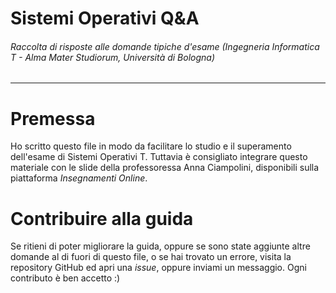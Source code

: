 # Sistemi Operativi Q\&A
###### Raccolta di risposte alle domande tipiche d'esame (Ingegneria Informatica T - Alma Mater Studiorum, Università di Bologna)
---
# Premessa
Ho scritto questo file in modo da facilitare lo studio e il superamento dell'esame di Sistemi Operativi T.
Tuttavia è consigliato integrare questo materiale con le slide della professoressa Anna Ciampolini, disponibili sulla piattaforma _Insegnamenti Online_.
		
# Contribuire alla guida
Se ritieni di poter migliorare la guida, oppure se sono state aggiunte altre domande al di fuori di questo file, o se hai trovato un errore, visita la repository GitHub ed apri una _issue_, oppure inviami un messaggio. Ogni contributo è ben accetto :)
